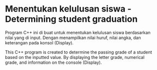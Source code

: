 # Menentukan kelulusan siswa - Determining student graduation
Program C++ ini di buat untuk menentukan kelulusan siswa berdasarkan nilai yang di input. Dengan menampilkan nilai huruf, nilai angka, dan keterangan pada konsol (Display).

This C++ program is created to determine the passing grade of a student based on the inputted value. By displaying the letter grade, numerical grade, and information on the console (Display).
